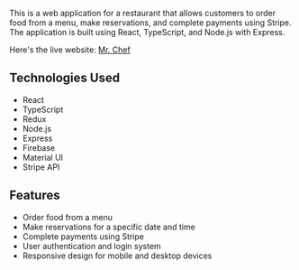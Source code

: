 

This is a web application for a restaurant that allows customers to order food from a menu, make reservations, and complete payments using Stripe. The application is built using React, TypeScript, and Node.js with Express.



Here's the live website: [Mr. Chef](https://bitcafeteria.onrender.com/)

## Technologies Used

- React
- TypeScript
- Redux
- Node.js
- Express
- Firebase
- Material UI
- Stripe API

## Features

- Order food from a menu
- Make reservations for a specific date and time
- Complete payments using Stripe
- User authentication and login system
- Responsive design for mobile and desktop devices
